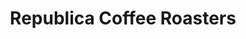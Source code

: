 ---
title: "Republica Coffee Roasters"
url: /fort-langley/republica-coffee-roasters/
shop: Kaffee
---
